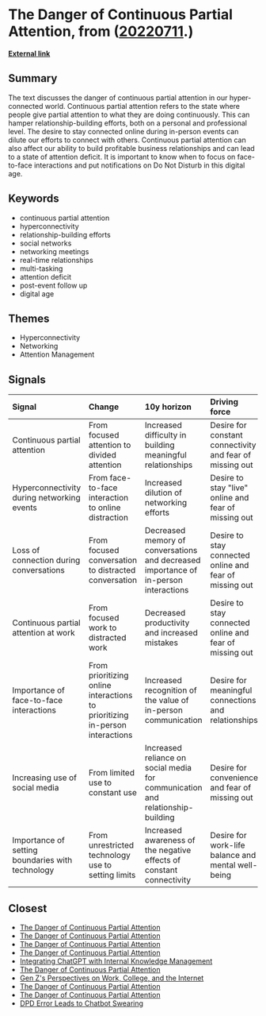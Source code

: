 # __The Danger of Continuous Partial Attention__, from ([20220711](https://kghosh.substack.com/p/20220711).)

__[External link](https://www.entrepreneur.com/article/240254)__



## Summary

The text discusses the danger of continuous partial attention in our hyper-connected world. Continuous partial attention refers to the state where people give partial attention to what they are doing continuously. This can hamper relationship-building efforts, both on a personal and professional level. The desire to stay connected online during in-person events can dilute our efforts to connect with others. Continuous partial attention can also affect our ability to build profitable business relationships and can lead to a state of attention deficit. It is important to know when to focus on face-to-face interactions and put notifications on Do Not Disturb in this digital age.

## Keywords

* continuous partial attention
* hyperconnectivity
* relationship-building efforts
* social networks
* networking meetings
* real-time relationships
* multi-tasking
* attention deficit
* post-event follow up
* digital age

## Themes

* Hyperconnectivity
* Networking
* Attention Management

## Signals

| Signal                                           | Change                                                                       | 10y horizon                                                                          | Driving force                                            |
|:-------------------------------------------------|:-----------------------------------------------------------------------------|:-------------------------------------------------------------------------------------|:---------------------------------------------------------|
| Continuous partial attention                     | From focused attention to divided attention                                  | Increased difficulty in building meaningful relationships                            | Desire for constant connectivity and fear of missing out |
| Hyperconnectivity during networking events       | From face-to-face interaction to online distraction                          | Increased dilution of networking efforts                                             | Desire to stay "live" online and fear of missing out     |
| Loss of connection during conversations          | From focused conversation to distracted conversation                         | Decreased memory of conversations and decreased importance of in-person interactions | Desire to stay connected online and fear of missing out  |
| Continuous partial attention at work             | From focused work to distracted work                                         | Decreased productivity and increased mistakes                                        | Desire to stay connected online and fear of missing out  |
| Importance of face-to-face interactions          | From prioritizing online interactions to prioritizing in-person interactions | Increased recognition of the value of in-person communication                        | Desire for meaningful connections and relationships      |
| Increasing use of social media                   | From limited use to constant use                                             | Increased reliance on social media for communication and relationship-building       | Desire for convenience and fear of missing out           |
| Importance of setting boundaries with technology | From unrestricted technology use to setting limits                           | Increased awareness of the negative effects of constant connectivity                 | Desire for work-life balance and mental well-being       |

## Closest

* [The Danger of Continuous Partial Attention](417df5448432cb603f40dec77f469b87)
* [The Danger of Continuous Partial Attention](417df5448432cb603f40dec77f469b87)
* [The Danger of Continuous Partial Attention](417df5448432cb603f40dec77f469b87)
* [The Danger of Continuous Partial Attention](417df5448432cb603f40dec77f469b87)
* [Integrating ChatGPT with Internal Knowledge Management](977ac6628e9192d07524905819496121)
* [The Danger of Continuous Partial Attention](417df5448432cb603f40dec77f469b87)
* [Gen Z's Perspectives on Work, College, and the Internet](644ce4dcf74e76970fd0526ca1abf551)
* [The Danger of Continuous Partial Attention](417df5448432cb603f40dec77f469b87)
* [The Danger of Continuous Partial Attention](417df5448432cb603f40dec77f469b87)
* [DPD Error Leads to Chatbot Swearing](be541711fb71f14faa0d4dc694413458)